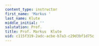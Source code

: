 ```yaml
---
content_type: instructor
first_name: 'Markus '
last_name: Klute
middle_initial: ''
salutation: Prof.
title: Prof. Markus  Klute
uid: c115f319-2adc-acbe-b7a3-c29d3bf1d75c
---
```

